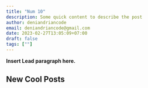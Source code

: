 ```yaml
---
title: "Num 10"
description: Some quick content to describe the post
author: deniandriancode
email: deniandriancode@gmail.com
date: 2023-02-27T13:05:09+07:00
draft: false
tags: [""]
---
```


**Insert Lead paragraph here.**

## New Cool Posts


